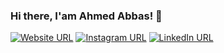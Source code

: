 ### Hi there, I'am Ahmed Abbas! 👋
[![Website URL](https://img.shields.io/static/v1?style=for-the-badge&logo=html5&label=Website&message=View&color=E34F26)](https://ahmed-abbas.com)
[![Instagram URL](https://img.shields.io/static/v1?color=red&label=Instagram&logo=Instagram&logoColor=white&style=for-the-badge&message=follow)](https://www.instagram.com/ahmed.abbas0)
[![LinkedIn URL](https://img.shields.io/static/v1?color=red&label=linkedin&logo=linkedin&logoColor=white&style=for-the-badge&message=Connect)](https://www.linkedin.com/in/ahmed-abbas-a194951b4/)
